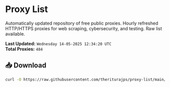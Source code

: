 # Proxy List

Automatically updated repository of free public proxies. Hourly refreshed HTTP/HTTPS proxies for web scraping, cybersecurity, and testing. Raw list available.

**Last Updated:** `Wednesday 14-05-2025 12:34:20 UTC`  
**Total Proxies:** `484`

## 📥 Download
```bash
curl -O https://raw.githubusercontent.com/theriturajps/proxy-list/main/proxies.txt
